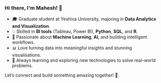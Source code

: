 ### Hi there, I'm Mahesh! 👋

- 🎓 Graduate student at Yeshiva University, majoring in **Data Analytics and Visualization**.  
- 💡 Skilled in **BI tools** (Tableau, Power BI), **Python**, **SQL**, and **R**.  
- 🤖 Passionate about **Machine Learning**, **AI**, and building intelligent workflows.  
- 📊 Love turning data into meaningful insights and stunning visualisations.  
- 🌱 Always learning and exploring new technologies to solve real-world problems.  

Let’s connect and build something amazing together! 🚀

<!---
Rajendramahesh/Rajendramahesh is a ✨ special ✨ repository because its `README.md` (this file) appears on your GitHub profile.
You can click the Preview link to take a look at your changes.
--->
